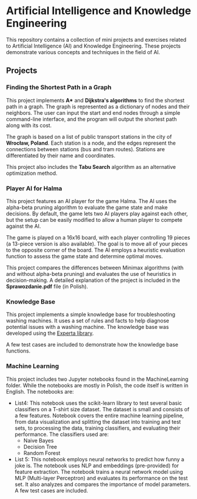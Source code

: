 # Artificial Intelligence and Knowledge Engineering

This repository contains a collection of mini projects and exercises related to Artificial Intelligence (AI) and Knowledge Engineering. These projects demonstrate various concepts and techniques in the field of AI.

## Projects

### Finding the Shortest Path in a Graph
This project implements **A\*** and **Dijkstra's algorithms** to find the shortest path in a graph. The graph is represented as a dictionary of nodes and their neighbors. The user can input the start and end nodes through a simple command-line interface, and the program will output the shortest path along with its cost.

The graph is based on a list of public transport stations in the city of **Wrocław, Poland**. Each station is a node, and the edges represent the connections between stations (bus and tram routes). Stations are differentiated by their name and coordinates.

This project also includes the **Tabu Search** algorithm as an alternative optimization method.

### Player AI for Halma

This project features an AI player for the game Halma. The AI uses the alpha-beta pruning algorithm to evaluate the game state and make decisions. By default, the game lets two AI players play against each other, but the setup can be easily modified to allow a human player to compete against the AI.

The game is played on a 16x16 board, with each player controlling 19 pieces (a 13-piece version is also available). The goal is to move all of your pieces to the opposite corner of the board. The AI employs a heuristic evaluation function to assess the game state and determine optimal moves.

This project compares the differences between Minimax algorithms (with and without alpha-beta pruning) and evaluates the use of heuristics in decision-making. A detailed explanation of the project is included in the **Sprawozdanie.pdf** file (in Polish).

### Knowledge Base

This project implements a simple knowledge base for troubleshooting washing machines. It uses a set of rules and facts to help diagnose potential issues with a washing machine. The knowledge base was developed using the [Experta library](https://experta.readthedocs.io/en/latest/).

A few test cases are included to demonstrate how the knowledge base functions.

### Machine Learning

This project includes two Jupyter notebooks found in the MachineLearning folder. While the notebooks are mostly in Polish, the code itself is written in English. The notebooks are:

- List4: This notebook uses the scikit-learn library to test several basic classifiers on a T-shirt size dataset. The dataset is small and consists of a few features. Notebook covers the entire machine learning pipeline, from data visualization and splitting the dataset into training and test sets, to processing the data, training classifiers, and evaluating their performance. The classifiers used are:
    - Naive Bayes
    - Decision Tree
    - Random Forest
- List 5: This notebook employs neural networks to predict how funny a joke is. The notebook uses NLP and embeddings (pre-provided) for feature extraction. The notebook trains a neural network model using MLP (Multi-layer Perceptron) and evaluates its performance on the test set. It also analyzes and compares the importance of model parameters. A few test cases are included.